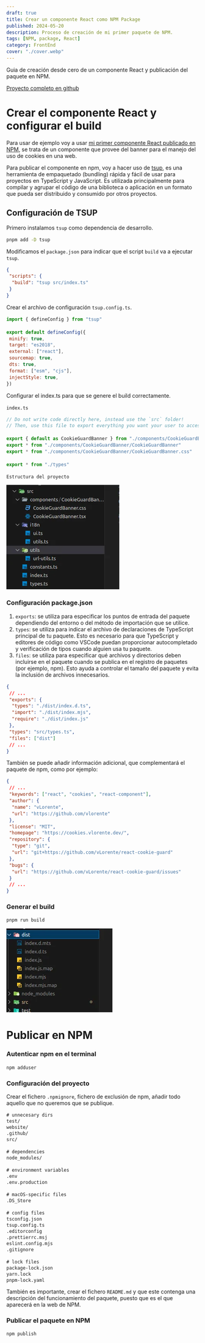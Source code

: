 ```yaml
---
draft: true
title: Crear un componente React como NPM Package
published: 2024-05-20
description: Proceso de creación de mi primer paquete de NPM.
tags: [NPM, package, React]
category: FrontEnd
cover: "./cover.webp"
---
```


Guia de creación desde cero de un componente React y publicación del paquete en NPM.

[Proyecto completo en github](https://github.com/vLorente/react-cookie-guard)

# Crear el componente React y configurar el build

Para usar de ejemplo voy a usar [mi primer componente React publicado en NPM](https://www.npmjs.com/package/react-cookie-guard), se trata de un componente que provee del banner para el manejo del uso de cookies en una web.

Para publicar el componente en npm, voy a hacer uso de [tsup](https://tsup.egoist.dev/#what-can-it-bundle), es una herramienta de empaquetado (bundling) rápida y fácil de usar para proyectos en TypeScript y JavaScript. Es utilizada principalmente para compilar y agrupar el código de una biblioteca o aplicación en un formato que pueda ser distribuido y consumido por otros proyectos.

## Configuración de TSUP

Primero instalamos `tsup` como dependencia de desarrollo.

```bash
pnpm add -D tsup
```

Modificamos el `package.json` para indicar que el script `build` va a ejecutar `tsup`.

```json
{
 "scripts": {
  "build": "tsup src/index.ts"
 }
}
```

Crear el archivo de configuración `tsup.config.ts`.

```javascript
import { defineConfig } from "tsup"

export default defineConfig({
 minify: true,
 target: "es2018",
 external: ["react"],
 sourcemap: true,
 dts: true,
 format: ["esm", "cjs"],
 injectStyle: true,
})
```

Configurar el index.ts para que se genere el build correctamente.

`index.ts`

```javascript
// Do not write code directly here, instead use the `src` folder!
// Then, use this file to export everything you want your user to access.

export { default as CookieGuardBanner } from "./components/CookieGuardBanner/CookieGuardBanner"
export * from "./components/CookieGuardBanner/CookieGuardBanner"
export * from "./components/CookieGuardBanner/CookieGuardBanner.css"

export * from "./types"
```

`Estructura del proyecto`

![Estructura del proyecto](./project.webp)

### Configuración package.json

1. `exports`: se utiliza para especificar los puntos de entrada del paquete dependiendo del entorno o del método de importación que se utilice.
2. `types`: se utiliza para indicar el archivo de declaraciones de TypeScript principal de tu paquete. Esto es necesario para que TypeScript y editores de código como VSCode puedan proporcionar autocompletado y verificación de tipos cuando alguien usa tu paquete.
3. `files`: se utiliza para especificar qué archivos y directorios deben incluirse en el paquete cuando se publica en el registro de paquetes (por ejemplo, npm). Esto ayuda a controlar el tamaño del paquete y evita la inclusión de archivos innecesarios.

```json
{
 // ...
 "exports": {
  "types": "./dist/index.d.ts",
  "import": "./dist/index.mjs",
  "require": "./dist/index.js"
 },
 "types": "src/types.ts",
 "files": ["dist"]
 // ...
}
```

También se puede añadir información adicional, que complementará el paquete de npm, como por ejemplo:

```json
{
 // ...
 "keywords": ["react", "cookies", "react-component"],
 "author": {
  "name": "vLorente",
  "url": "https://github.com/vlorente"
 },
 "license": "MIT",
 "homepage": "https://cookies.vlorente.dev/",
 "repository": {
  "type": "git",
  "url": "git+https://github.com/vLorente/react-cookie-guard"
 },
 "bugs": {
  "url": "https://github.com/vLorente/react-cookie-guard/issues"
 }
 // ...
}
```

### Generar el build

```bash
pnpm run build
```

![build](dist.webp)

# Publicar en NPM

### Autenticar npm en el terminal

```bash
npm adduser
```

### Configuración del proyecto

Crear el fichero `.npmignore`, fichero de exclusión de npm, añadir todo aquello que no queremos que se publique.

```
# unnecesary dirs
test/
website/
.github/
src/

# dependencies
node_modules/

# environment variables
.env
.env.production

# macOS-specific files
.DS_Store

# config files
tsconfig.json
tsup.config.ts
.editorconfig
.prettierrc.msj
eslint.config.mjs
.gitignore

# lock files
package-lock.json
yarn.lock
pnpm-lock.yaml
```

También es importante, crear el fichero `README.md` y que este contenga una descripción del funcionamiento del paquete, puesto que es el que aparecerá en la web de NPM.

### Publicar el paquete en NPM

```bash
npm publish
```
